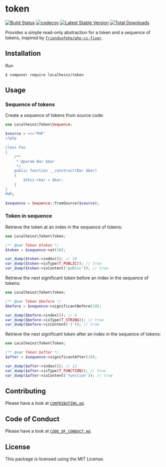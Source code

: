 # token

[![Build Status](https://travis-ci.org/localheinz/token.svg?branch=master)](https://travis-ci.org/localheinz/token)
[![codecov](https://codecov.io/gh/localheinz/token/branch/master/graph/badge.svg)](https://codecov.io/gh/localheinz/token)
[![Latest Stable Version](https://poser.pugx.org/localheinz/token/v/stable)](https://packagist.org/packages/localheinz/token)
[![Total Downloads](https://poser.pugx.org/localheinz/token/downloads)](https://packagist.org/packages/localheinz/token)

Provides a simple read-only abstraction for a token and a sequence of tokens, inspired by [`friendsofphp/php-cs-fixer`](http://github.com/FriendsOfPHP/PHP-CS-Fixer).

## Installation

Run

```
$ composer require localheinz/token
```

## Usage

### Sequence of tokens

Create a sequence of tokens from source code:

```php
use Localheinz\Token\Sequence;

$source = <<<'PHP'
<?php

class Foo
{
    /**
     * @param Bar $bar
     */
    public function __construct(Bar $bar)
    {
        $this->bar = $bar;
    }
}
PHP;

$sequence = Sequence::fromSource($source);
```

### Token in sequence

Retrieve the token at an index in the sequence of tokens:

```php
use Localheinz\Token\Token;

/** @var Token $token */
$token = $sequence->at(10);

var_dump($token->index()); // 10
var_dump($token->isType(T_PUBLIC)); // true
var_dump($token->isContent('public')); // true
```
Retrieve the next significant token before an index in the sequence of tokens:

```php
use Localheinz\Token\Token;

/** @var Token $before */
$before = $sequence->significantBefore(10);

var_dump($before->index()); // 6
var_dump($before->isType(T_STRING)); // true
var_dump($before->isContent('{')); // true
```

Retrieve the next significant token after an index in the sequence of tokens:

```php
use Localheinz\Token\Token;

/** @var Token $after */
$after = $sequence->significantAfter(10);

var_dump($after->index()); // 12
var_dump($after->isType(T_FUNCTION)); // true
var_dump($after->isContent('function')); // true
```

## Contributing

Please have a look at [`CONTRIBUTING.md`](.github/CONTRIBUTING.md).

## Code of Conduct

Please have a look at [`CODE_OF_CONDUCT.md`](.github/CODE_OF_CONDUCT.md).

## License

This package is licensed using the MIT License.
